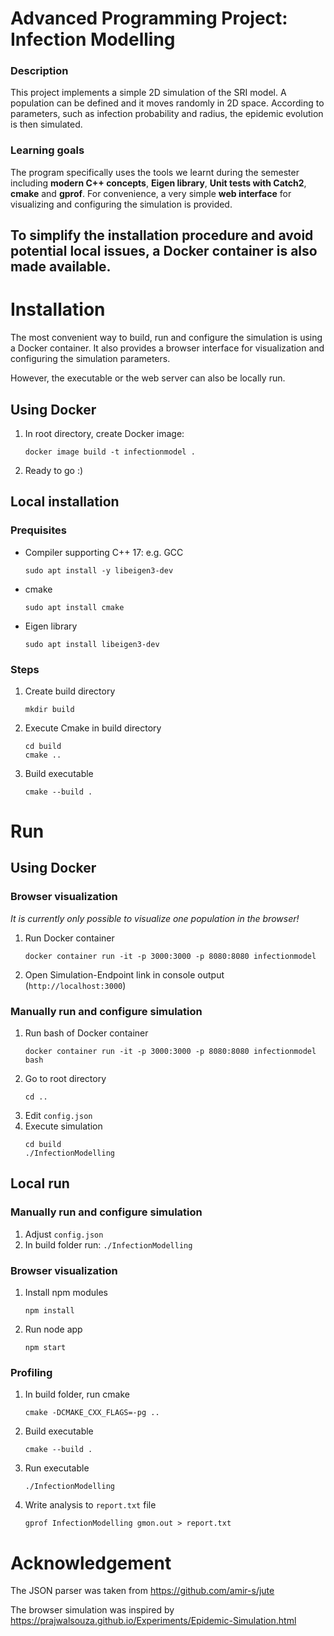 # Advanced Programming Project: Infection Modelling

### Description

This project implements a simple 2D simulation of the SRI model. A population can be defined and it moves randomly in 2D space. According to parameters, such as infection probability and radius, the epidemic evolution is then simulated.

### Learning goals

The program specifically uses the tools we learnt during the semester including **modern C++ concepts**, **Eigen library**, **Unit tests with Catch2**, **cmake** and **gprof**.
For convenience, a very simple **web interface** for visualizing and configuring the simulation is provided.

## To simplify the installation procedure and avoid potential local issues, a **Docker** container is also made available.

# Installation

The most convenient way to build, run and configure the simulation is using a Docker container. It also provides a browser interface for visualization and configuring the simulation parameters.

However, the executable or the web server can also be locally run.

## Using Docker

1. In root directory, create Docker image:

   ```
   docker image build -t infectionmodel .
   ```

2. Ready to go :)

## Local installation

### Prequisites

- Compiler supporting C++ 17: e.g. GCC
  ```
  sudo apt install -y libeigen3-dev
  ```
- cmake
  ```
  sudo apt install cmake
  ```
- Eigen library
  ```
  sudo apt install libeigen3-dev
  ```

### Steps

1. Create build directory
   ```
   mkdir build
   ```
2. Execute Cmake in build directory
   ```
   cd build
   cmake ..
   ```
3. Build executable
   ```
   cmake --build .
   ```

# Run

## Using Docker

### Browser visualization

_It is currently only possible to visualize one population in the browser!_

1. Run Docker container
   ```
   docker container run -it -p 3000:3000 -p 8080:8080 infectionmodel
   ```
2. Open Simulation-Endpoint link in console output (`http://localhost:3000`)

### Manually run and configure simulation

1. Run bash of Docker container
   ```
   docker container run -it -p 3000:3000 -p 8080:8080 infectionmodel bash
   ```
2. Go to root directory
   ```
   cd ..
   ```
3. Edit `config.json`
4. Execute simulation
   ```
   cd build
   ./InfectionModelling
   ```

## Local run

### Manually run and configure simulation

1. Adjust `config.json`
2. In build folder run: `./InfectionModelling`

### Browser visualization

1. Install npm modules

   ```
   npm install
   ```

2. Run node app
   ```
   npm start
   ```

### Profiling

1. In build folder, run cmake
   ```
   cmake -DCMAKE_CXX_FLAGS=-pg ..
   ```
2. Build executable
   ```
   cmake --build .
   ```
3. Run executable
   ```
   ./InfectionModelling
   ```
4. Write analysis to `report.txt` file
   ```
   gprof InfectionModelling gmon.out > report.txt
   ```

<!-- Please be aware that with the current configuration, cmake needs to be executed after each newly added file. -->

# Acknowledgement

The JSON parser was taken from https://github.com/amir-s/jute

The browser simulation was inspired by https://prajwalsouza.github.io/Experiments/Epidemic-Simulation.html
